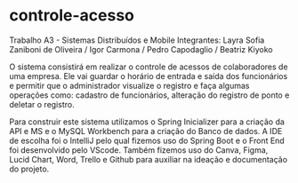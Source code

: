# controle-acesso
Trabalho A3 - Sistemas Distribuídos e Mobile
Integrantes: Layra Sofia Zaniboni de Oliveira / Igor Carmona / Pedro Capodaglio / Beatriz Kiyoko

O sistema consistirá em realizar o controle de acessos de colaboradores de uma empresa. Ele vai guardar o horário de entrada e saída dos funcionários e permitir que o administrador visualize o registro e faça algumas operações como: cadastro de funcionários, alteração do registro de ponto e deletar o registro.

Para construir este sistema utilizamos o Spring Inicializer para a criação da API e MS e o MySQL Workbench para a criação do Banco de dados. A IDE de escolha foi o IntelliJ pelo qual fizemos uso do Spring Boot e o Front End foi desenvolvido pelo VScode. Também fizemos uso do Canva, Figma, Lucid Chart, Word, Trello e Github para auxiliar na ideação e documentação do projeto.

